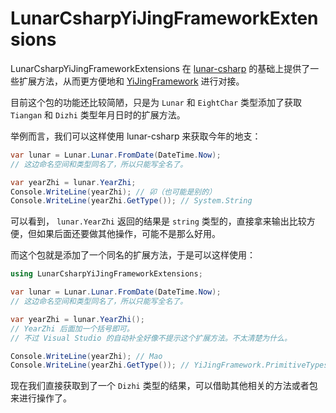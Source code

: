 # LunarCsharpYiJingFrameworkExtensions

LunarCsharpYiJingFrameworkExtensions 在 [lunar-csharp](https://www.nuget.org/packages/lunar-csharp) 的基础上提供了一些扩展方法，从而更方便地和 [YiJingFramework](https://github.com/YiJingFramework/YiJingFramework/wiki) 进行对接。

目前这个包的功能还比较简陋，只是为 `Lunar` 和 `EightChar` 类型添加了获取 `Tiangan` 和 `Dizhi` 类型年月日时的扩展方法。

举例而言，我们可以这样使用 lunar-csharp 来获取今年的地支：

```csharp
var lunar = Lunar.Lunar.FromDate(DateTime.Now);
// 这边命名空间和类型同名了，所以只能写全名了。

var yearZhi = lunar.YearZhi;
Console.WriteLine(yearZhi); // 卯（也可能是别的）
Console.WriteLine(yearZhi.GetType()); // System.String
```

可以看到， `lunar.YearZhi` 返回的结果是 `string` 类型的，直接拿来输出比较方便，但如果后面还要做其他操作，可能不是那么好用。

而这个包就是添加了一个同名的扩展方法，于是可以这样使用：

```csharp
using LunarCsharpYiJingFrameworkExtensions;

var lunar = Lunar.Lunar.FromDate(DateTime.Now);
// 这边命名空间和类型同名了，所以只能写全名了。

var yearZhi = lunar.YearZhi();
// YearZhi 后面加一个括号即可。
// 不过 Visual Studio 的自动补全好像不提示这个扩展方法。不太清楚为什么。

Console.WriteLine(yearZhi); // Mao
Console.WriteLine(yearZhi.GetType()); // YiJingFramework.PrimitiveTypes.Dizhi
```

现在我们直接获取到了一个 `Dizhi` 类型的结果，可以借助其他相关的方法或者包来进行操作了。

